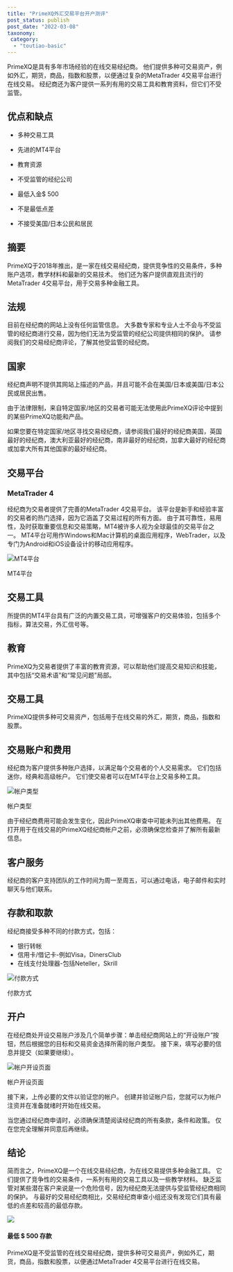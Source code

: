 ```yaml
---
title: "PrimeXQ外汇交易平台开户测评"
post_status: publish
post_date: "2022-03-08"
taxonomy:
 category: 
  - "toutiao-basic"
---
```


PrimeXQ是具有多年市场经验的在线交易经纪商。 他们提供多种可交易资产，例如外汇，期货，商品，指数和股票，以便通过复杂的MetaTrader 4交易平台进行在线交易。 经纪商还为客户提供一系列有用的交易工具和教育资料，但它们不受监管。

## 优点和缺点

- 多种交易工具

- 先进的MT4平台

- 教育资源

- 不受监管的经纪公司

- 最低入金$ 500

- 不是最低点差

- 不接受美国/日本公民和居民


## 摘要

PrimeXQ于2018年推出，是一家在线交易经纪商，提供竞争性的交易条件，多种账户选项，教学材料和最新的交易技术。 他们还为客户提供直观且流行的MetaTrader 4交易平台，用于交易多种金融工具。

## 法规

目前在经纪商的网站上没有任何监管信息。 大多数专家和专业人士不会与不受监管的经纪商进行交易，因为他们无法为受监管的经纪公司提供相同的保护。 请参阅我们的交易经纪商评论，了解其他受监管的经纪商。

## 国家

经纪商声明不提供其网站上描述的产品，并且可能不会在美国/日本或美国/日本公民或居民出售。

由于法律限制，来自特定国家/地区的交易者可能无法使用此PrimeXQ评论中提到的某些PrimeXQ功能和产品。

如果您要在特定国家/地区寻找交易经纪商，请参阅我们最好的经纪商美国，英国最好的经纪商，澳大利亚最好的经纪商，南非最好的经纪商，加拿大最好的经纪商或加拿大所有其他国家的最好经纪商。

## 交易平台

### MetaTrader 4

经纪商为交易者提供了完善的MetaTrader 4交易平台。 该平台是新手和经验丰富的交易者的热门选择，因为它涵盖了交易过程的所有方面。 由于其可靠性，易用性，及时获取重要信息和交易策略，MT4被许多人视为全球最佳的交易平台之一。 MT4平台可用作Windows和Mac计算机的桌面应用程序，WebTrader，以及专门为Android和iOS设备设计的移动应用程序。

![MT4平台](https://cdn.fendou.la/funstoutiao/2020/11/Primexq-Review-MT4-Platform.jpg "MT4平台")

MT4平台

## 交易工具

所提供的MT4平台具有广泛的内置交易工具，可增强客户的交易体验，包括多个指标，算法交易，外汇信号等。

## 教育

PrimeXQ为交易者提供了丰富的教育资源，可以帮助他们提高交易知识和技能，其中包括“交易术语”和“常见问题”局部。

## 交易工具

PrimeXQ提供多种可交易资产，包括用于在线交易的外汇，期货，商品，指数和股票。

## 交易账户和费用

经纪商为客户提供多种账户选择，以满足每个交易者的个人交易需求。 它们包括迷你，经典和高级帐户。 它们使交易者可以在MT4平台上交易多种工具。

![帐户类型](https://cdn.fendou.la/funstoutiao/2020/11/Primexq-Review-Account-Types-1024x575.jpg "帐户类型")

帐户类型

由于经纪商费用可能会发生变化，因此PrimeXQ审查中可能未列出其他费用。 在打开用于在线交易的PrimeXQ经纪商帐户之前，必须确保您检查并了解所有最新信息。

## 客户服务

经纪商的客户支持团队的工作时间为周一至周五，可以通过电话，电子邮件和实时聊天与他们联系。

## 存款和取款

经纪商接受多种不同的付款方式，包括：

- 银行转帐
- 信用卡/借记卡-例如Visa，DinersClub
- 在线支付处理器-包括Neteller，Skrill

![付款方式](https://cdn.fendou.la/funstoutiao/2020/11/Primexq-Review-Payment-Methods-1024x226.jpg "付款方式")

付款方式

## 开户

在经纪商处开设交易账户涉及几个简单步骤：单击经纪商网站上的“开设账户”按钮，然后根据您的目标和交易资金选择所需的账户类型。 接下来，填写必要的信息并提交（如果要继续）。

![帐户开设页面](https://cdn.fendou.la/funstoutiao/2020/11/Primexq-Review-Account-Opening-Page-565x1024.jpg "帐户开设页面")

帐户开设页面

接下来，上传必要的文件以验证您的帐户。 创建并验证帐户后，您就可以为帐户注资并在准备就绪时开始在线交易。

当您通过经纪商申请时，必须确保清楚阅读经纪商的所有条款，条件和政策。 仅在您完全理解并同意后再继续。

## 结论

简而言之，PrimeXQ是一个在线交易经纪商，为在线交易提供多种金融工具。 它们提供了竞争性的交易条件，一系列有用的交易工具以及一些教学材料。 缺乏监管对某些潜在客户来说是一个危险信号，因为经纪商无法提供与受监管经纪商相同的保护。 与最好的交易经纪商相比，交易经纪商审查小组还没有发现它们具有最低的点差和较高的最低存款。

![](https://cdn.fendou.la/funstoutiao/2020/11/Primexq-Logo.png)

#### 最低 $ 500 存款

PrimeXQ是不受监管的在线交易经纪商，提供多种可交易资产，例如外汇，期货，商品，指数和股票，以便通过MetaTrader 4交易平台进行在线交易。
